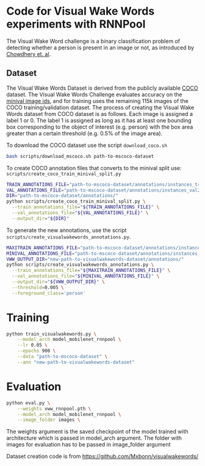 # Code for Visual Wake Words experiments with RNNPool

The Visual Wake Word challenge is a binary classification problem of detecting whether a person is present in 
an image or not, as introduced by [Chowdhery et. al](https://arxiv.org/abs/1906.05721).

## Dataset
The Visual Wake Words Dataset is derived from the publicly available [COCO](cocodataset.org/#/home) dataset. The Visual Wake Words Challenge evaluates accuracy on the [minival image ids](https://raw.githubusercontent.com/tensorflow/models/master/research/object_detection/data/mscoco_minival_ids.txt),
and for training uses the remaining 115k images of the COCO training/validation dataset. The process of creating the Visual Wake Words dataset from COCO dataset is as follows.
Each image is assigned a label 1 or 0. 
The label 1 is assigned as long as it has at least one bounding box corresponding 
to the object of interest (e.g. person) with the box area greater than a certain threshold 
(e.g. 0.5% of the image area).

To download the COCO dataset use the script `download_coco.sh`
```bash
bash scripts/download_mscoco.sh path-to-mscoco-dataset
```

To create COCO annotation files that converts to the minival split use:
`scripts/create_coco_train_minival_split.py`

```bash
TRAIN_ANNOTATIONS_FILE="path-to-mscoco-dataset/annotations/instances_train2014.json"
VAL_ANNOTATIONS_FILE="path-to-mscoco-dataset/annotations/instances_val2014.json"
DIR="path-to-mscoco-dataset/annotations/"
python scripts/create_coco_train_minival_split.py \
  --train_annotations_file="${TRAIN_ANNOTATIONS_FILE}" \
  --val_annotations_file="${VAL_ANNOTATIONS_FILE}" \
  --output_dir="${DIR}"
```


To generate the new annotations, use the script `scripts/create_visualwakewords_annotations.py`.
```bash
MAXITRAIN_ANNOTATIONS_FILE="path-to-mscoco-dataset/annotations/instances_maxitrain.json"
MINIVAL_ANNOTATIONS_FILE="path-to-mscoco-dataset/annotations/instances_minival.json"
VWW_OUTPUT_DIR="new-path-to-visualwakewords-dataset/annotations/"
python scripts/create_visualwakewords_annotations.py \
  --train_annotations_file="${MAXITRAIN_ANNOTATIONS_FILE}" \
  --val_annotations_file="${MINIVAL_ANNOTATIONS_FILE}" \
  --output_dir="${VWW_OUTPUT_DIR}" \
  --threshold=0.005 \
  --foreground_class='person'
```


# Training

```bash
python train_visualwakewords.py \
    --model_arch model_mobilenet_rnnpool \
    --lr 0.05 \
    --epochs 900 \
    --data "path-to-mscoco-dataset" \
    --ann "new-path-to-visualwakewords-dataset"
```

# Evaluation

```bash
python eval.py \
    --weights vww_rnnpool.pth \
    --model_arch model_mobilenet_rnnpool \
    --image_folder images \
```

The weights argument is the saved checkpoint of the model trained with architecture which is passed in model_arch argument. The folder with images for evaluation has to be passed in image_folder argument


Dataset creation code is from https://github.com/Mxbonn/visualwakewords/